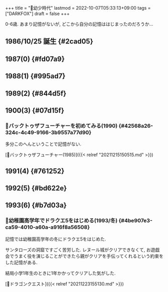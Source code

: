 +++
title = "🦊幼少時代"
lastmod = 2022-10-07T05:33:13+09:00
tags = ["DARKFOX"]
draft = false
+++

0-6歳. あまり記憶がないが, どこから自分の記憶ははじまったのだろうか...


## 1986/10/25 誕生 {#2cad05}


## 1987(0) {#fd07a9}


## 1988(1) {#995ad7}


## 1989(2) {#844d5f}


## 1900(3) {#07d15f}


### 🔴バックトゥザフューチャーを初めてみる(1990) {#42568a26-324c-4c49-9166-3b9557a77d90}

多分このへんということで記憶がない.

[🎥バックトゥザフューチャー(1985)]({{< relref "20211215150515.md" >}})


## 1991(4) {#761252}


## 1992(5) {#bd622e}


## 1993(6) {#b7d03a}


### 🔴幼稚園高学年でドラクエ5をはじめる(1993/冬) {#4be907e3-ca59-4010-a60a-a916f8a56508}

記憶では幼稚園高学年の冬にドラクエ5をはじめた.

サンタローズの洞窟ですごく苦労した. レヌール城がクリアできなくて, お遊戯会でうまく役を演じることができたら親がクリアを手伝ってくれるという約束をした記憶がある.

結局小学1年生のときに1年かかってクリアした気がした.

[📝ドラゴンクエスト]({{< relref "20211223155130.md" >}})
